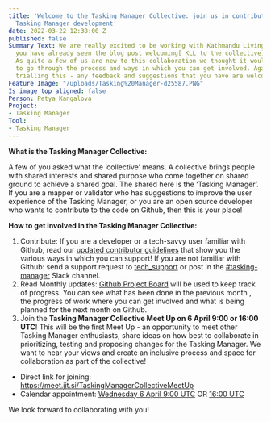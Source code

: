 ```yaml
---
title: 'Welcome to the Tasking Manager Collective: join us in contributing to the
  Tasking Manager development'
date: 2022-03-22 12:38:00 Z
published: false
Summary Text: We are really excited to be working with Kathmandu Living Labs. Hopefully
  you have already seen the blog post welcoming[ KLL to the collective](https://www.hotosm.org/tech-blog/welcome-to-the-collective-kll/).
  As quite a few of us are new to this collaboration we thought it would be useful
  to go through the process and ways in which you can get involved. Again, we are
  trialling this - any feedback and suggestions that you have are welcome!
Feature Image: "/uploads/Tasking%20Manager-d25587.PNG"
Is image top aligned: false
Person: Petya Kangalova
Project:
- Tasking Manager
Tool:
- Tasking Manager
---
```


**What is the Tasking Manager Collective:**

A few of you asked what the ‘collective’ means. A collective brings people with shared interests and shared purpose who come together on shared ground to achieve a shared goal. The shared here is the ‘Tasking Manager’. If you are a mapper or validator who has suggestions to improve the user experience of the Tasking Manager, or you are an open source developer who wants to contribute to the code on Github, then this is your place!

**How to get involved in the Tasking Manager Collective:**
1. Contribute: If you are a developer or a tech-savvy user familiar with Github, read our [updated contributor guidelines](https://github.com/hotosm/tasking-manager/blob/develop/docs/contributing.md) that show you the various ways in which you can support! If you are not familiar with Github:  send a support request to [tech_support](https://hotosm.atlassian.net/servicedesk/customer/portal/4) or post in the [#tasking-manager](https://hotosm.slack.com/archives/C319P09PB) Slack channel.
2. Read Monthly updates: [Github Project Board](https://github.com/orgs/hotosm/projects/4/views/1) will be used to keep track of progress. You can see what has been done in the previous month , the progress of work where you can get involved and what is being planned for the next month on Github. 
3. Join the **Tasking Manager Collective Meet Up on 6 April 9:00 or 16:00 UTC**! This will be the first Meet Up - an opportunity to meet other Tasking Manager enthusiasts, share ideas on how best to collaborate in prioritizing, testing and proposing changes for the Tasking Manager.  We want to hear your views and create an inclusive process and space for collaboration as part of the collective!  
- Direct link for joining: https://meet.jit.si/TaskingManagerCollectiveMeetUp
- Calendar appointment: [Wednesday 6 April 9:00 UTC](https://calendar.google.com/calendar/u/0/r/eventedit/copy/MmFmNm1jNXBtYW1tMG9wcGhnMzkzcThkamYgaG90b3NtLm9yZ184NDhlODlhYWlhYjA0YWc5NGQyM3JxbjU1OEBn/cGV0eWEua2FuZ2Fsb3ZhQGhvdG9zbS5vcmc?sf=true) OR [16:00 UTC](https://calendar.google.com/calendar/u/0/r/eventedit/copy/MHJhYm1mMnZobWphOG90MHRoa2Vmb25lOWYgaG90b3NtLm9yZ184NDhlODlhYWlhYjA0YWc5NGQyM3JxbjU1OEBn/cGV0eWEua2FuZ2Fsb3ZhQGhvdG9zbS5vcmc?sf=true)

We look forward to collaborating with you! 
 